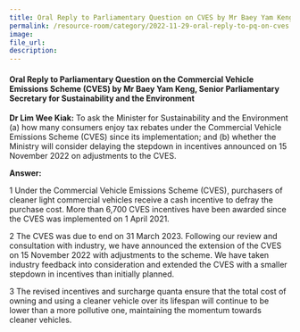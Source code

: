 ```yaml
---  
title: Oral Reply to Parliamentary Question on CVES by Mr Baey Yam Keng, Senior Parliamentary Secretary for Sustainability and the Environment
permalink: /resource-room/category/2022-11-29-oral-reply-to-pq-on-cves
image:  
file_url:  
description:  
---  
```

#### Oral Reply to Parliamentary Question on the Commercial Vehicle Emissions Scheme (CVES) by Mr Baey Yam Keng, Senior Parliamentary Secretary for Sustainability and the Environment

**Dr Lim Wee Kiak:** To ask the Minister for Sustainability and the Environment (a) how many consumers enjoy tax rebates under the Commercial Vehicle Emissions Scheme (CVES) since its implementation; and (b) whether the Ministry will consider delaying the stepdown in incentives announced on 15 November 2022 on adjustments to the CVES.

**Answer:**

1 Under the Commercial Vehicle Emissions Scheme (CVES), purchasers of cleaner light commercial vehicles receive a cash incentive to defray the purchase cost. More than 6,700 CVES incentives have been awarded since the CVES was implemented on 1 April 2021.

2 The CVES was due to end on 31 March 2023. Following our review and consultation with industry, we have announced the extension of the CVES on 15 November 2022 with adjustments to the scheme. We have taken industry feedback into consideration and extended the CVES with a smaller stepdown in incentives than initially planned. 

3 The revised incentives and surcharge quanta ensure that the total cost of owning and using a cleaner vehicle over its lifespan will continue to be lower than a more pollutive one, maintaining the momentum towards cleaner vehicles.
